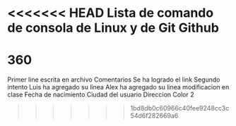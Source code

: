 <<<<<<< HEAD
Lista de comando de consola de Linux y de Git Github
=======
# 360
Primer line escrita en archivo
Comentarios
Se ha logrado el link
Segundo intento
Luis ha agregado su linea
Alex ha agregado su linea
modificacion en clase
Fecha de nacimiento
Ciudad del usuario
Direccion
Color 2
>>>>>>> 1bd8db0c60966c40fee9248cc3c54d6f282669a6
